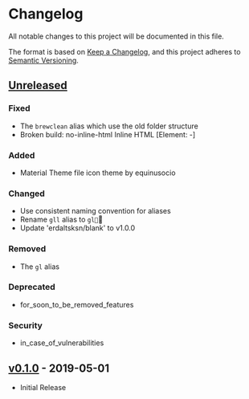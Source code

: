 # Changelog

All notable changes to this project will be documented in this file.

The format is based on [Keep a Changelog](https://keepachangelog.com/), and this
project adheres to [Semantic Versioning](https://semver.org/).

## [Unreleased]
### Fixed
- The `brewclean` alias which use the old folder structure
- Broken build: no-inline-html Inline HTML [Element: -]
### Added
- Material Theme file icon theme by equinusocio
### Changed
- Use consistent naming convention for aliases
- Rename `gll` alias to `gl`
- Update 'erdaltsksn/blank' to v1.0.0
### Removed
- The `gl` alias
### Deprecated
- for_soon_to_be_removed_features
### Security
- in_case_of_vulnerabilities

## [v0.1.0] - 2019-05-01
- Initial Release

[Unreleased]: https://github.com/erdaltsksn/dotfiles/compare/v0.1.0...HEAD
[v0.1.0]: https://github.com/erdaltsksn/dotfiles/releases/tag/v0.1.0
